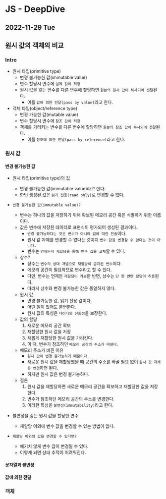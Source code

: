 # JS - DeepDive
## 2022-11-29 Tue

## 원시 값의 객체의 비교

### Intro

* 원시 타입(primitive type)
  * 변경 불가능한 값(immutable value)
  * 변수 할당시 변수에 `실제 값이 저장`
  * 원시 값을 갖는 변수를 다른 변수에 할당하면 `원본의 원시 값이 복사되어 전달`된다.
    * 이를 `값에 의한 전달(pass by value)`라고 한다.
* 객체 타입(object/reference type)
  * 변경 가능한 값(mutable value)
  * 변수 할당시 변수에 `참조 값이 저장`
  * 객체를 가리키는 변수를 다른 변수에 할당하면 `원본의 참조 값이 복사되어 전달`된다.
    * 이를 `참조에 의한 전달(pass by reference)`라고 한다.

### 원시 값

#### 변경 불가능한 값

* 원시 타입(primitive type)의 값
  * 변경 불가능한 값(immutable value)라고 한다.
  * 한번 생성된 값은 `읽기 전용(read only)`로 변경할 수 없다.

* `변경 불가능한 값(immutable value)?`
  * 변수는 하나의 값을 저장하기 위해 확보된 메모리 공간 혹은 식별하기 위한 이름이다.
  * 값은 변수에 저장된 데이터로 표현식이 평가되어 생성된 결과이다.
    * `변경 불가능하다는 것은 변수가 아니라 값에 대한 진술`이다.
    * 원시 값 자체를 변경할 수 없다는 것이지 `변수 값을 변경할 수 없다는 것이 아니다.`
    * 변수는 `언제든지 재할당을 통해 변수 값을 교체`할 수 있다.
  * 상수?
    * 상수는 `변수의 상대 개념으로 재할당이 금지된 변수`이다.
    * 메모리 공간이 필요하므로 변수라고 할 수 있다.
    * 다만, 변수는 언제든 `재할당이 가능`한 반면, 상수는 `단 한 번만 할당이 허용`된다.
    * 따라서 상수와 변경 불가능한 값은 동일하지 않다.
  * 원시 값
    * 변경 불가능한 값, 읽기 전용 값이다.
    * 어떤 일이 있어도 불변한다.
    * 원시 값의 특성은 `데이터의 신뢰성`을 보장한다.
  * 값의 할당
    1. 새로운 메모리 공간 확보
    2. 재할당한 원시 값을 저장
    3. 새롭게 재할당한 원시 값을 가리킨다.
    4. 이 때, 변수가 참조하던 `메모리 공간의 주소가 바뀐다.`
  * 메모리 주소가 바뀐 이유
    * `원시 값이 변경 불가능하기 때문이다.`
    * 새로운 원시 값을 재할당했을 때 공간의 주소를 바꿀 필요 없이 `원시 값 자체를 변경`하면 된다.
    * 하지만 원시 값은 변경 불가능하다.
  * 결론
    1. 원시 값을 재할당하면 새로운 메모리 공간을 확보하고 재할당한 값을 저장한다.
    2. 변수가 참조하던 메모리 공간의 주소를 변경한다.
    3. 이러한 특성을 `불변성(immutability)`라고 한다.
* 불변성을 갖는 원시 값을 할당한 변수
  * 재할당 이외에 변수 값을 변경할 수 있는 방법이 없다.
* `재할당 이외의 값을 변경할 수 있다면?`
  *  예기치 않게 변수 값이 변경될 수 있다.
  * 이렇게 되면 상태 추적이 어려워진다.
#### 문자열과 불변성


#### 값에 의한 전달


### 객체